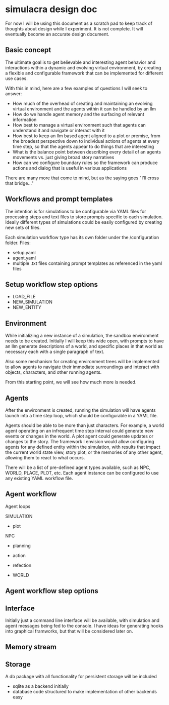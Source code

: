 # simulacra design doc 

For now I will be using this document as a scratch pad to keep track of thoughts about design while I experiment. It is not complete. It will eventually become an accurate design document.

## Basic concept

The ultimate goal is to get believable and interesting agent behavior and interactions within a dynamic and evolving virtual environment, by creating a flexible and configurable framework that can be implemented for different use cases.

With this in mind, here are a few examples of questions I will seek to answer:

- How much of the overhead of creating and maintaining an evolving virtual environment and the agents within it can be handled by an llm
- How do we handle agent memory and the surfacing of relevant information
- How best to manage a virtual environment such that agents can understand it and navigate or interact with it 
- How best to keep an llm based agent aligned to a plot or premise, from the broadest perspective down to individual actions of agents at every time step, so that the agents appear to do things that are interesting
- What is the balance point between describing every detail of an agents movements vs. just giving broad story narratives
- How can we configure boundary rules so the framework can produce actions and dialog that is useful in various applications

There are many more that come to mind, but as the saying goes "I'll cross that bridge..." 

## Workflows and prompt templates

The intention is for simulations to be configurable via YAML files for processing steps and text files to store prompts specific to each simulation. Ideally different types of simulations could be easily configured by creating new sets of files. 

Each simulation workflow type has its own folder under the /configuration folder. Files:
- setup.yaml
- agent.yaml
- multiple .txt files containing prompt templates as referenced in the yaml files

## Setup workflow step options

- LOAD_FILE
- NEW_SIMULATION
- NEW_ENTITY

## Environment

While initializing a new instance of a simulation, the sandbox environment needs to be created. Initially I will keep this wide open, with prompts to have an llm generate descriptions of a world, and specific places in that world as necessary each with a single paragraph of text. 

Also some mechanism for creating environment trees will be implemented to allow agents to navigate their immediate surroundings and interact with objects, characters, and other running agents.

From this starting point, we will see how much more is needed.

## Agents

After the environment is created, running the simulation will have agents launch into a time step loop, which should be configurable in a YAML file.

Agents should be able to be more than just characters. For example, a world agent operating on an infrequent time step interval could generate new events or changes in the world. A plot agent could generate updates or changes to the story. The framework I envision would allow configuring agents for any defined entity within the simulation, with results that impact the current world state view, story plot, or the memories of any other agent, allowing them to react to what occurs.

There will be a list of pre-defined agent types available, such as NPC, WORLD, PLACE, PLOT, etc. Each agent instance can be configured to use any existing YAML workflow file.

## Agent workflow

Agent loops

SIMULATION
- plot

NPC
- planning
- action
- refection 

- WORLD


## Agent workflow step options


## Interface

Initially just a command line interface will be available, with simulation and agent messages being fed to the console. I have ideas for generating hooks into graphical framworks, but that will be considered later on.

## Memory stream


## Storage

A db package with all functionality for persistent storage will be included
- sqlite as a backend initially
- database code structured to make implementation of other backends easy